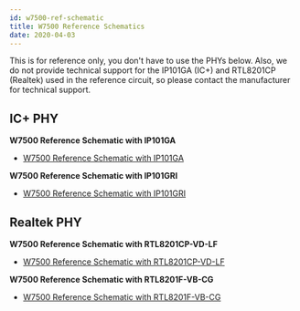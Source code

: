 ```yaml
---
id: w7500-ref-schematic
title: W7500 Reference Schematics
date: 2020-04-03
---
```

This is for reference only, you don't have to use the PHYs below.
Also, we do not provide technical support for the IP101GA (IC+) and RTL8201CP (Realtek) used in the reference circuit, so please contact the manufacturer for technical support.


## IC+ PHY

**W7500 Reference Schematic with IP101GA**

  - <a href="https://d3cmhcsnvv7jc.cloudfront.net/docs/img/products/w7500/ref_sch/w7500_ref_schematic_v1.1_ip_.pdf" target="_blank">W7500 Reference Schematic with IP101GA</a>


**W7500 Reference Schematic with IP101GRI**

  - <a href="https://d3cmhcsnvv7jc.cloudfront.net/docs/img/products/w7500/w7500_ip101gri_reference_sch_20170525.pdf" target="_blank">W7500 Reference Schematic with IP101GRI</a>


## Realtek PHY

**W7500 Reference Schematic with RTL8201CP-VD-LF**

   - <a href="https://d3cmhcsnvv7jc.cloudfront.net/docs/img/products/w7500/ref_sch/w7500_ref_schematic_v1.1_rtl_.pdf" target="_blank">W7500 Reference Schematic with RTL8201CP-VD-LF</a>

**W7500 Reference Schematic with RTL8201F-VB-CG**

   - <a href="https://d3cmhcsnvv7jc.cloudfront.net/docs/img/products/w7500/w7500_rtl8201f_reference_sch.pdf" target="_blank">W7500 Reference Schematic with RTL8201F-VB-CG</a>
